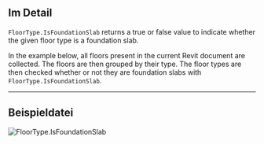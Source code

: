 ## Im Detail
`FloorType.IsFoundationSlab` returns a true or false value to indicate whether the given floor type is a foundation slab.

In the example below, all floors present in the current Revit document are collected. The floors are then grouped by their type. The floor types are then checked whether or not they are foundation slabs with `FloorType.IsFoundationSlab`.
___
## Beispieldatei

![FloorType.IsFoundationSlab](./Revit.Elements.FloorType.IsFoundationSlab_img.jpg)
